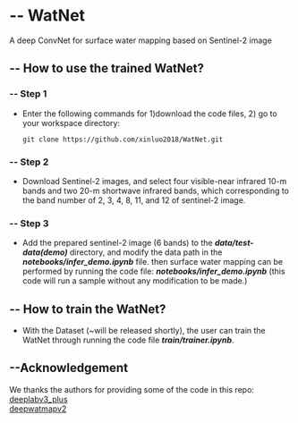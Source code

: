 # -- WatNet
A deep ConvNet for surface water mapping based on Sentinel-2 image

## **-- How to use the trained WatNet?**

### -- Step 1
- Enter the following commands for 1)download the code files, 2) go to your workspace directory:   

  ~~~console
  git clone https://github.com/xinluo2018/WatNet.git
  ~~~

### -- Step 2
- Download Sentinel-2 images, and select four visible-near infrared 10-m bands and two 20-m shortwave infrared bands, which corresponding to the band number of 2, 3, 4, 8, 11, and 12 of sentinel-2 image.

### -- Step 3
- Add the prepared sentinel-2 image (6 bands) to the **_data/test-data(demo)_** directory, and modify the data path in the **_notebooks/infer_demo.ipynb_** file. then surface water mapping can be performed by running the code file: **_notebooks/infer_demo.ipynb_** (this code will run a sample without any modification to be made.)


## **-- How to train the WatNet?**

- With the Dataset (~will be released shortly), the user can train the WatNet through running the code file **_train/trainer.ipynb_**.  

## --Acknowledgement  
We thanks the authors for providing some of the code in this repo:  
[deeplabv3_plus](https://github.com/luyanger1799/amazing-semantic-segmentation)  
[deepwatmapv2](https://github.com/isikdogan/deepwatermap)  
